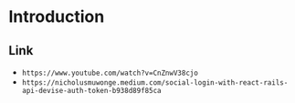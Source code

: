 # Introduction

## Link

- `https://www.youtube.com/watch?v=CnZnwV38cjo`
- `https://nicholusmuwonge.medium.com/social-login-with-react-rails-api-devise-auth-token-b938d89f85ca`
